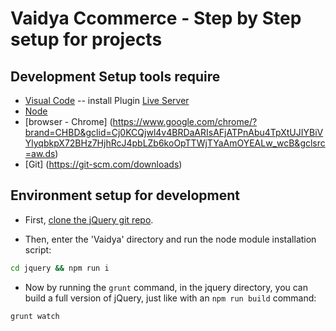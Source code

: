 Vaidya Ccommerce - Step by Step setup for projects
==================================================

Development Setup tools require
--------------------------------
- [Visual Code](https://code.visualstudio.com/download)
 -- install Plugin [Live Server](https://marketplace.visualstudio.com/items?itemName=ritwickdey.LiveServer)
- [Node](https://nodejs.org/en/)
- [browser - Chrome] (https://www.google.com/chrome/?brand=CHBD&gclid=Cj0KCQjwl4v4BRDaARIsAFjATPnAbu4TpXtUJIYBiVYlyqbkpX72BHz7HjhRcJ4pbLZb6koOpTTWjTYaAmOYEALw_wcB&gclsrc=aw.ds)
- [Git] (https://git-scm.com/downloads)


Environment setup for development
---------------------------------
- First, [clone the jQuery git repo](https://help.github.com/en/github/creating-cloning-and-archiving-repositories/cloning-a-repository).

- Then, enter the 'Vaidya' directory and run the node module installation script:
```bash
cd jquery && npm run i
```

- Now by running the `grunt` command, in the jquery directory, you can build a full version of jQuery, just like with an `npm run build` command:
```
grunt watch
```